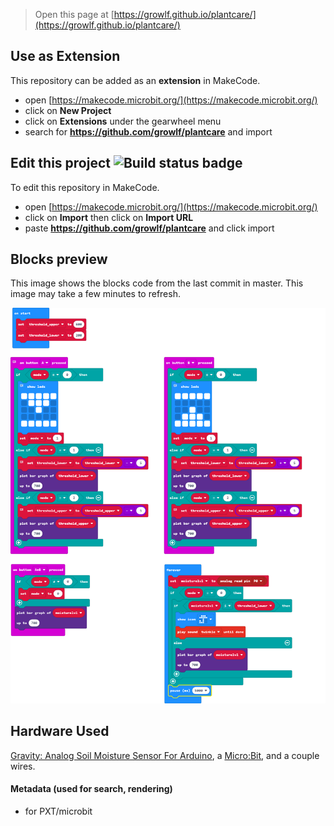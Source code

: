 
> Open this page at [https://growlf.github.io/plantcare/](https://growlf.github.io/plantcare/)

## Use as Extension

This repository can be added as an **extension** in MakeCode.

* open [https://makecode.microbit.org/](https://makecode.microbit.org/)
* click on **New Project**
* click on **Extensions** under the gearwheel menu
* search for **https://github.com/growlf/plantcare** and import

## Edit this project ![Build status badge](https://github.com/growlf/plantcare/workflows/MakeCode/badge.svg)

To edit this repository in MakeCode.

* open [https://makecode.microbit.org/](https://makecode.microbit.org/)
* click on **Import** then click on **Import URL**
* paste **https://github.com/growlf/plantcare** and click import

## Blocks preview

This image shows the blocks code from the last commit in master.
This image may take a few minutes to refresh.

![A rendered view of the blocks](https://github.com/growlf/plantcare/raw/master/.github/makecode/blocks.png)

## Hardware Used

[Gravity: Analog Soil Moisture Sensor For Arduino](https://www.dfrobot.com/product-599.html), a [Micro:Bit](https://microbit.org/), and a couple wires.

#### Metadata (used for search, rendering)

* for PXT/microbit
<script src="https://makecode.com/gh-pages-embed.js"></script><script>makeCodeRender("{{ site.makecode.home_url }}", "{{ site.github.owner_name }}/{{ site.github.repository_name }}");</script>
